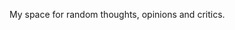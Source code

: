 <!--
{
  "layout": "article",
  "title": "Hello world",
  "date": "2011-08-24T18:04:25-08:00",
  "tags": [
    "launch"
  ],
  "excerpt": "Hello world"
}
-->
My space for random thoughts, opinions and critics.
